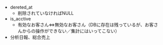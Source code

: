 - dereted_at
    - 削除されていなければNULL
- is_acctive
    - 有効なお客さん⇔無効なお客さん（DBに存在は残っているが、お客さんからの操作ができない／集計にはいってこない）
- 分析日報、総合売上